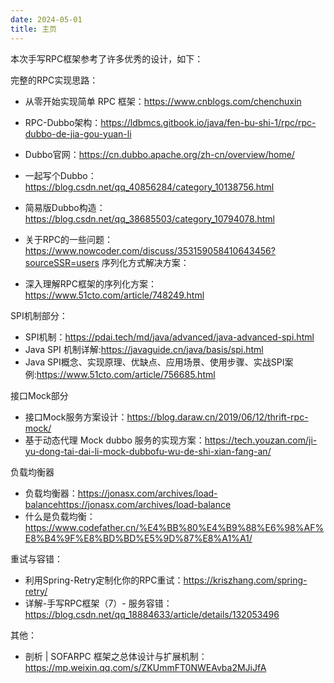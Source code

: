 ```yaml
---
date: 2024-05-01
title: 主页
---
```


本次手写RPC框架参考了许多优秀的设计，如下：

完整的RPC实现思路：

+ 从零开始实现简单 RPC 框架：https://www.cnblogs.com/chenchuxin
+ RPC-Dubbo架构：https://ldbmcs.gitbook.io/java/fen-bu-shi-1/rpc/rpc-dubbo-de-jia-gou-yuan-li
+ Dubbo官网：https://cn.dubbo.apache.org/zh-cn/overview/home/
+ 一起写个Dubbo：https://blog.csdn.net/qq_40856284/category_10138756.html
+ 简易版Dubbo构造：https://blog.csdn.net/qq_38685503/category_10794078.html
+ 关于RPC的一些问题：https://www.nowcoder.com/discuss/353159058410643456?sourceSSR=users
序列化方式解决方案：

+ 深入理解RPC框架的序列化方案：https://www.51cto.com/article/748249.html

SPI机制部分：

+ SPI机制：https://pdai.tech/md/java/advanced/java-advanced-spi.html
+ Java SPI 机制详解:https://javaguide.cn/java/basis/spi.html
+ Java SPI概念、实现原理、优缺点、应用场景、使用步骤、实战SPI案例:https://www.51cto.com/article/756685.html

接口Mock部分

+ 接口Mock服务方案设计：https://blog.daraw.cn/2019/06/12/thrift-rpc-mock/
+ 基于动态代理 Mock dubbo 服务的实现方案：https://tech.youzan.com/ji-yu-dong-tai-dai-li-mock-dubbofu-wu-de-shi-xian-fang-an/

负载均衡器

+ 负载均衡器：https://jonasx.com/archives/load-balancehttps://jonasx.com/archives/load-balance
+ 什么是负载均衡：https://www.codefather.cn/%E4%BB%80%E4%B9%88%E6%98%AF%E8%B4%9F%E8%BD%BD%E5%9D%87%E8%A1%A1/

重试与容错：
+ 利用Spring-Retry定制化你的RPC重试：https://kriszhang.com/spring-retry/
+ 详解-手写RPC框架（7）- 服务容错：https://blog.csdn.net/qq_18884633/article/details/132053496



其他：
+ 剖析 | SOFARPC 框架之总体设计与扩展机制：https://mp.weixin.qq.com/s/ZKUmmFT0NWEAvba2MJiJfA
